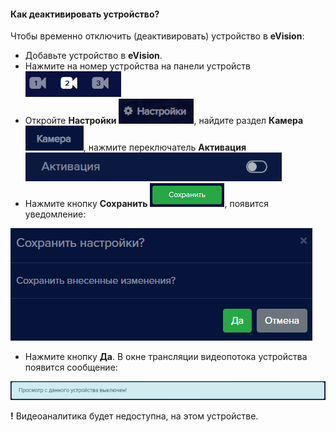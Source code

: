 
#### Как деактивировать устройство?

Чтобы временно отключить (деактивировать) устройство в **eVision**:

- Добавьте устройство в **eVision**.
- Нажмите на номер устройства на панели устройств ![](images/Aspose.Words.374291bc-21e0-4dc1-8208-7b6db552d3f3.107.png)
- Откройте **Настройки** ![](images/Aspose.Words.374291bc-21e0-4dc1-8208-7b6db552d3f3.108.png), найдите раздел **Камера** ![](images/Aspose.Words.374291bc-21e0-4dc1-8208-7b6db552d3f3.109.png), нажмите переключатель **Активация** ![](images/Aspose.Words.374291bc-21e0-4dc1-8208-7b6db552d3f3.110.png)
- Нажмите кнопку **Сохранить** ![](images/Aspose.Words.374291bc-21e0-4dc1-8208-7b6db552d3f3.111.png), появится уведомление:

![](images/Aspose.Words.374291bc-21e0-4dc1-8208-7b6db552d3f3.112.png)

- Нажмите кнопку **Да**. В окне трансляции видеопотока устройства появится сообщение: 

![](images/Aspose.Words.374291bc-21e0-4dc1-8208-7b6db552d3f3.113.png)

**!** Видеоаналитика будет недоступна, на этом устройстве.

